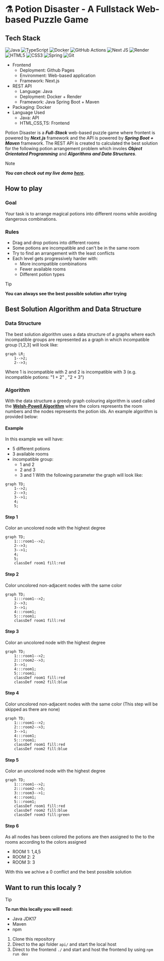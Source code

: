 # ⚗️ Potion Disaster - A Fullstack Web-based Puzzle Game
## Tech Stack
![Java](https://img.shields.io/badge/java-%23ED8B00.svg?style=for-the-badge&logo=java&logoColor=white) ![TypeScript](https://img.shields.io/badge/typescript-%23007ACC.svg?style=for-the-badge&logo=typescript&logoColor=white) ![Docker](https://img.shields.io/badge/docker-%230db7ed.svg?style=for-the-badge&logo=docker&logoColor=white) ![GitHub Actions](https://img.shields.io/badge/github%20actions-%232671E5.svg?style=for-the-badge&logo=githubactions&logoColor=white) ![Next JS](https://img.shields.io/badge/Next-black?style=for-the-badge&logo=next.js&logoColor=white) ![Render](https://img.shields.io/badge/Render-%46E3B7.svg?style=for-the-badge&logo=render&logoColor=white) ![HTML5](https://img.shields.io/badge/html5-%23E34F26.svg?style=for-the-badge&logo=html5&logoColor=white) ![CSS3](https://img.shields.io/badge/css3-%231572B6.svg?style=for-the-badge&logo=css3&logoColor=white) ![Spring](https://img.shields.io/badge/spring-%236DB33F.svg?style=for-the-badge&logo=spring&logoColor=white) ![Git](https://img.shields.io/badge/git-%23F05033.svg?style=for-the-badge&logo=git&logoColor=white)
- Frontend
  - Deployment: Github Pages
  - Environment: Web-based application
  - Framework: Next.js
- REST API
  - Language: Java
  - Deployment: Docker + Render
  - Framework: Java Spring Boot + Maven
- Packaging: Docker
- Language Used
  - Java: API
  - HTML,CSS,TS: Frontend



Potion Disaster is a **_Full-Stack_** web-based puzzle game where frontent is powered by **_Next.js_** framework and the API is powered by **_Spring Boot + Maven_** framework. The REST API is created to calculated the best solution for the following potion arrangement problem which involes **_Object Orientated Programming_** and **_Algorithms and Data Structures_**.
> [!NOTE]
> **_You can check out my live demo [here](https://th1f.github.io/Fullstack-Potion-Game/)._**
## How to play
### Goal
Your task is to arrange magical potions into different rooms while avoiding dangerous combinations.
### Rules
- Drag and drop potions into different rooms
- Some potions are incompatible and can't be in the same room
- Try to find an arrangement with the least conflicts
- Each level gets progressively harder with:
  - More incompatible combinations
  - Fewer available rooms
  - Different potion types
>[!TIP]
>**You can always see the best possible solution after trying**

## Best Solution Algorithm and Data Structure
### Data Structure
The best solution algorithm uses a data structure of a graphs where each incompatible groups are represented as a graph in which incompatible group [1,2,3] will look like:
```mermaid
graph LR;
    1-->2;
    2-->3;
```
Where 1 is incompatible with 2 and 2 is incompatible with 3 (e.g. incompatible potions: "1 + 2" , "2 + 3")
### Algorithm
With the data structure a greedy graph colouring algorithm is used called the [**Welsh-Powell Algorithm**](https://www.geeksforgeeks.org/welsh-powell-graph-colouring-algorithm/) where the colors represents the room numbers and the nodes represents the potion ids. An example algorithm is provided below:
#### Example
In this example we will have:
- 5 different potions
- 3 available rooms
- incompatible group:
  - 1 and 2
  - 2 and 3
  - 3 and 1
With the following parameter the graph will look like:
```mermaid
graph TD;
    1-->2;
    2-->3;
    3-->1;
    4;
    5;
```

#### Step 1
Color an uncolored node with the highest degree
```mermaid
graph TD;
    1:::room1-->2;
    2-->3;
    3-->1;
    4;
    5;
    classDef room1 fill:red
```
#### Step 2
Color uncolored non-adjacent nodes with the same color
```mermaid
graph TD;
    1:::room1-->2;
    2-->3;
    3-->1;
    4:::room1;
    5:::room1;
    classDef room1 fill:red
```
#### Step 3
Color an uncolored node with the highest degree
```mermaid
graph TD;
    1:::room1-->2;
    2:::room2-->3;
    3-->1;
    4:::room1;
    5:::room1;
    classDef room1 fill:red
    classDef room2 fill:blue
```

#### Step 4
Color uncolored non-adjacent nodes with the same color (This step will be skipped as there are none)
```mermaid
graph TD;
    1:::room1-->2;
    2:::room2-->3;
    3-->1;
    4:::room1;
    5:::room1;
    classDef room1 fill:red
    classDef room2 fill:blue
```

#### Step 5
Color an uncolored node with the highest degree
```mermaid
graph TD;
    1:::room1-->2;
    2:::room2-->3;
    3:::room3-->1;
    4:::room1;
    5:::room1;
    classDef room1 fill:red
    classDef room2 fill:blue
    classDef room3 fill:green
```
#### Step 6
As all nodes has been colored the potions are then assigned to the to the rooms according to the colors assigned
- ROOM 1: 1,4,5
- ROOM 2: 2
- ROOM 3: 3

With this we achive a 0 conflict and the best possible solution

## Want to run this localy ?
>[!TIP]
>**To run this locally you will need:**
>- Java JDK17
>- Maven
>- npm
1. Clone this repository
3. Direct to the api folder ``api/`` and start the local host 
4. Direct to the frontend ``./`` and start and host the frontend by using ``npm run dev``



